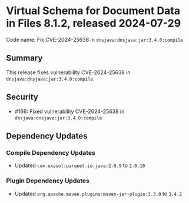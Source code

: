 # Virtual Schema for Document Data in Files 8.1.2, released 2024-07-29

Code name: Fix CVE-2024-25638 in `dnsjava:dnsjava:jar:3.4.0:compile`

## Summary

This release fixes vulnerability CVE-2024-25638 in `dnsjava:dnsjava:jar:3.4.0:compile`.

## Security

* #166: Fixed vulnerability CVE-2024-25638 in `dnsjava:dnsjava:jar:3.4.0:compile`

## Dependency Updates

### Compile Dependency Updates

* Updated `com.exasol:parquet-io-java:2.0.9` to `2.0.10`

### Plugin Dependency Updates

* Updated `org.apache.maven.plugins:maven-jar-plugin:3.3.0` to `3.4.2`
